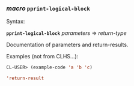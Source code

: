 ### <em>macro</em> <strong>`pprint-logical-block`</strong>

Syntax:

<strong>`pprint-logical-block`</strong> <em>parameters</em> => <em>return-type</em>

Documentation of parameters and return-results.

Examples (not from CLHS...):

```lisp
CL-USER> (example-code 'a 'b 'c)

'return-result
```
